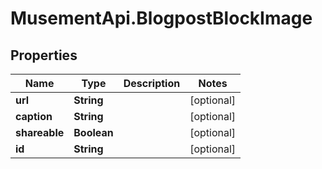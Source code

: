 # MusementApi.BlogpostBlockImage

## Properties
Name | Type | Description | Notes
------------ | ------------- | ------------- | -------------
**url** | **String** |  | [optional] 
**caption** | **String** |  | [optional] 
**shareable** | **Boolean** |  | [optional] 
**id** | **String** |  | [optional] 


